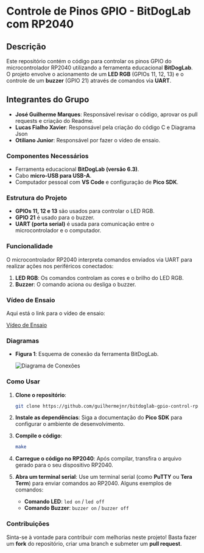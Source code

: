 # Controle de Pinos GPIO - BitDogLab com RP2040

## Descrição

Este repositório contém o código para controlar os pinos GPIO do microcontrolador RP2040 utilizando a ferramenta educacional **BitDogLab**. O projeto envolve o acionamento de um **LED RGB** (GPIOs 11, 12, 13) e o controle de um **buzzer** (GPIO 21) através de comandos via **UART**.

## Integrantes do Grupo

- **José Guilherme Marques**: Responsável revisar o código, aprovar os pull requests e criação do Readme.
- **Lucas Fialho Xavier**: Responsável pela criação do código C e Diagrama Json
- **Otiliano Junior**: Responsável por fazer o vídeo de ensaio.

### Componentes Necessários

- Ferramenta educacional **BitDogLab (versão 6.3)**.
- Cabo **micro-USB para USB-A**.
- Computador pessoal com **VS Code** e configuração de **Pico SDK**.

### Estrutura do Projeto

- **GPIOs 11, 12 e 13** são usados para controlar o LED RGB.
- **GPIO 21** é usado para o buzzer.
- **UART (porta serial)** é usada para comunicação entre o microcontrolador e o computador.

### Funcionalidade

O microcontrolador RP2040 interpreta comandos enviados via UART para realizar ações nos periféricos conectados:

1. **LED RGB**: Os comandos controlam as cores e o brilho do LED RGB.
2. **Buzzer**: O comando aciona ou desliga o buzzer.

### Vídeo de Ensaio

Aqui está o link para o vídeo de ensaio:

[Vídeo de Ensaio](https://link-para-o-video.com)

### Diagramas

- **Figura 1**: Esquema de conexão da ferramenta BitDogLab.
  
  ![Diagrama de Conexões](docs/diagrama.jpg)


### Como Usar

1. **Clone o repositório**:
    ```bash
    git clone https://github.com/guilhermejnr/bitdoglab-gpio-control-rp2040
    ```

2. **Instale as dependências**:
   Siga a documentação do **Pico SDK** para configurar o ambiente de desenvolvimento.

3. **Compile o código**:
    ```bash
    make
    ```

4. **Carregue o código no RP2040**:
    Após compilar, transfira o arquivo gerado para o seu dispositivo RP2040.

5. **Abra um terminal serial**:
    Use um terminal serial (como **PuTTY** ou **Tera Term**) para enviar comandos ao RP2040. Alguns exemplos de comandos:

    - **Comando LED**: `led on` / `led off`
    - **Comando Buzzer**: `buzzer on` / `buzzer off`


### Contribuições

Sinta-se à vontade para contribuir com melhorias neste projeto! Basta fazer um **fork** do repositório, criar uma branch e submeter um **pull request**.
